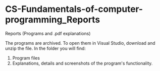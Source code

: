 # CS-Fundamentals-of-computer-programming_Reports
Reports (Programs and .pdf explanations)

The programs are archived. To open them in Visual Studio, download and unzip the file.
In the folder you will find:
1) Program files
2) Explanations, details and screenshots of the program's functionality.
